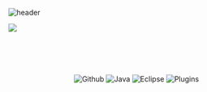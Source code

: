 ![header](https://capsule-render.vercel.app/api?type=waving&color=auto&height=270&section=header&text=%20Welcome%20to%20Rotang-hub%20&fontSize=60&fontColor=FFFFFF&fontAlignY=40&animation=fadeIn)

<div style="display: flex; flex-direction: row;">
	<img class="img" src="https://github-readme-stats.vercel.app/api?username=hussaino03&show_icons=true&theme=radical" />
</div>
	
<div align=center>
	<br/>
	<br/>
	<br/>
	<br/>
	<br/>
  	<img alt="Github" src ="https://img.shields.io/badge/Github-9B9B9B.svg?&style=for-the-badge&logo=github"/>
  	<img alt="Java" src ="https://img.shields.io/badge/JAVA-007396.svg?&style=for-the-badge&logo=java"/>
  	<img alt="Eclipse" src ="https://img.shields.io/badge/Eclipse%20IDE-2C2255.svg?&style=for-the-badge&logo=Eclipse"/>
 	<img alt="Plugins" src ="https://img.shields.io/badge/Plugins-648B1A.svg?&style=for-the-badge&logo=minecraft"/>
</div>

  
<!-- 
사용법 : <img alt="Rotang" src ="https://img.shields.io/badge/Rotang-9B9B9B.svg?&style=for-the-badge&logo=github"/> 
![footer](https://capsule-render.vercel.app/api?type=slice&color=auto&height=150&section=footer&fontSize=70)
-->
